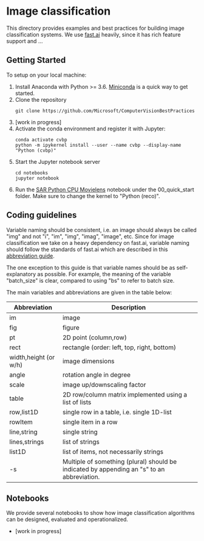 

# Image classification

This directory provides examples and best practices for building image classification systems. We use [fast.ai](https://github.com/fastai/fastai) heavily, since it has rich feature support and ...


## Getting Started

To setup on your local machine:
1. Install Anaconda with Python >= 3.6. [Miniconda](https://conda.io/miniconda.html) is a quick way to get started.
2. Clone the repository
    ```
    git clone https://github.com/Microsoft/ComputerVisionBestPractices
    ```
3. [work in progress]
4. Activate the conda environment and register it with Jupyter:
    ```
    conda activate cvbp
    python -m ipykernel install --user --name cvbp --display-name "Python (cvbp)"
    ```
5. Start the Jupyter notebook server
    ```
    cd notebooks
    jupyter notebook
    ```
5. Run the [SAR Python CPU Movielens](notebooks/00_quick_start/sar_python_cpu_movielens.ipynb) notebook under the 00_quick_start folder. Make sure to change the kernel to "Python (reco)".

## Coding guidelines

Variable naming should be consistent, i.e. an image should always be called "img" and not "i", "im", "img", "imag", "image", etc. Since for image classification we take on a heavy dependency on fast.ai, variable naming should follow the standards of fast.ai which are described in this [abbreviation guide](https://docs.fast.ai/dev/abbr.html).

The one exception to this guide is that variable names should be as self-explanatory as possible. For example, the meaning of the variable "batch_size" is clear, compared to using "bs" to refer to batch size.

The main variables and abbreviations are given in the table below:

| Abbreviation | Description |
| ------------ | ----------- |
| im                     | image
| fig                    | figure
| pt                     | 2D point (column,row)
| rect                   | rectangle (order: left, top, right, bottom)
| width,height (or w/h)  | image dimensions
| angle                  | rotation angle in degree
| scale                  | image up/downscaling factor
| table                  | 2D row/column matrix implemented using a list of lists
| row,list1D             | single row in a table, i.e. single 1D-list
| rowItem                | single item in a row
| line,string            | single string
| lines,strings          | list of strings
| list1D                 | list of items, not necessarily strings
| -s    | Multiple of something (plural) should be indicated by appending an "s" to an abbreviation.

## Notebooks

We provide several notebooks to show how image classification algorithms can be designed, evaluated and operationalized.

- [work in progress]
